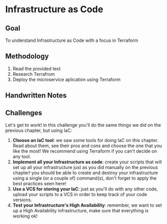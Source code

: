 # Infrastructure as Code 

## Goal 
To understand Infrastructure as Code with a focus in Terraform
## Methodology 
1) Read the provided text
2) Research Terrafrom 
3) Deploy the microservice aplication using Terraform
## Handwritten Notes 

## Challenges 

Let's get to work! in this challenge you'll do the same things we did on the previous chapter, but using IaC:

1) **Choose an IaC tool**: we saw some tools for doing IaC on this chapter. Read about them, see their pros and cons and choose the one that you like the most!
        We recommend using Terraform if you can't decide on any tool.
2) **Implement all your Infrastructure as code**: create your scripts that will set up all your infrastructure just as you did manually on the previous
        chapter! you should be able to create and destroy your infrastructure using a single (or a couple of) command(s), don't forget to apply the best
        practices seen here!
3) **Use a VCS for storing your IaC**: just as you'll do with any other code, upload your scripts to a VCS in order to keep track of your code versions.
4)  **Test your Infrastructure's High Availability**: remember, we want to set up a High Availability infrastructure, make sure that everything is working ok!
